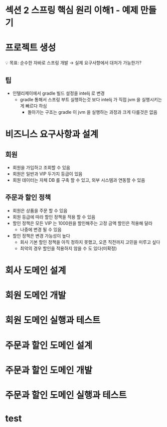 # 섹션 2 스프링 핵심 원리 이해1 - 예제 만들기

# 프로젝트 생성

<aside>
💡 목표: 순수한 자바로 스프링 개발 → 실제 요구사항에서 대처가 가능한가?

</aside>

## 팁

- 인텔리제이에서 gradle 빌드 설정을 intelij 로 변경
    - gradle 통해서 스프링 부트 실행하는것 보다 intelij 가 직접 jvm 을 실행시키는게 빠르다 하심
        - 돌아가는 구조는 gradle 이 jvm 을 실행하는 과정과 크게 다를것은 없음

# 비즈니스 요구사항과 설계

## 회원

- 회원을 가입하고 조회할 수 있음
- 회원은 일반과 VIP 두가지 등급이 있음
- 회원 데이터는 자체 DB 를 구축 할 수 있고, 외부 시스템과 연동할 수 있음

## 주문과 할인 정책

- 회원은 상품을 주문 할 수 있음
- 회원 등급에 따라 할인 정책을 적용 할 수 있음
- 할인 정책은 모든 VIP 는 1000원을 할인해주는 고정 금액 할인은 적용해 달라
    - 나중에 변경 될 수 있음
- 할인 정책은 변경 가능성이 높다
    - 회사 기본 할인 정책을 아직 정하지 못했고, 오픈 직전까지 고민을 미루고 싶다
    - 최악의 경우 할인을 적용하지 않을 수 도 있다(미확정)

# 회사 도메인 설계

# 회원 도메인 개발

# 회원 도메인 실행과 테스트

# 주문과 할인 도메인 설계

# 주문과 할인 도메인 개발

# 주문과 할인 도메인 실행과 테스트

# test